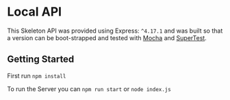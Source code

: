# Local API

This Skeleton API was provided using Express: `^4.17.1` and was built so that a version can be boot-strapped and tested with [Mocha](https://mochajs.org/) and [SuperTest](https://www.npmjs.com/package/supertest).

## Getting Started

First run `npm install`

To run the Server you can `npm run start` or `node index.js`

